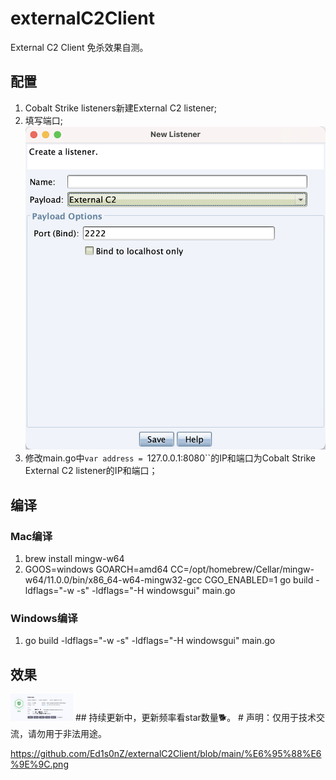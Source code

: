 # externalC2Client
External C2 Client 免杀效果自测。 
## 配置
1. Cobalt Strike listeners新建External C2 listener;
2. 填写端口;
![配置.png](https://github.com/Ed1s0nZ/externalC2Client/blob/main/%E9%85%8D%E7%BD%AE.png?raw=true)
3. 修改main.go中`var address = `127.0.0.1:8080``的IP和端口为Cobalt Strike External C2 listener的IP和端口；
## 编译
### Mac编译
1. brew install mingw-w64
2. GOOS=windows GOARCH=amd64 CC=/opt/homebrew/Cellar/mingw-w64/11.0.0/bin/x86_64-w64-mingw32-gcc CGO_ENABLED=1 go build -ldflags="-w -s" -ldflags="-H windowsgui" main.go
### Windows编译
1. go build -ldflags="-w -s" -ldflags="-H windowsgui" main.go
## 效果
<img src="https://github.com/Ed1s0nZ/externalC2Client/blob/main/%E6%95%88%E6%9E%9C.png" width="100px">
<!-- ![效果.png](https://github.com/Ed1s0nZ/externalC2Client/blob/main/%E6%95%88%E6%9E%9C.png?raw=true) -->
## 持续更新中，更新频率看star数量🐕。
# 声明：仅用于技术交流，请勿用于非法用途。


https://github.com/Ed1s0nZ/externalC2Client/blob/main/%E6%95%88%E6%9E%9C.png
